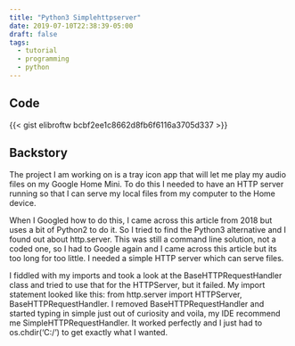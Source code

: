 ```yaml
---
title: "Python3 Simplehttpserver"
date: 2019-07-10T22:38:39-05:00
draft: false
tags:
  - tutorial
  - programming
  - python
---
```


## Code

{{< gist elibroftw bcbf2ee1c8662d8fb6f6116a3705d337 >}}

## Backstory

The project I am working on is a tray icon app that will let me play my audio files on my Google Home Mini. To do this I needed to have an HTTP server running so that I can serve my local files from my computer to the Home device.

When I Googled how to do this, I came across this article from 2018 but uses a bit of Python2 to do it. So I tried to find the Python3 alternative and I found out about http.server.
This was still a command line solution, not a coded one, so I had to Google again and I came across this article but its too long for too little. I needed a simple HTTP server which can serve files.

I fiddled with my imports and took a look at the BaseHTTPRequestHandler class and tried to use that for the HTTPServer, but it failed. My import statement looked like this:
from http.server import HTTPServer, BaseHTTPRequestHandler. I removed BaseHTTPRequestHandler and started typing in simple just out of curiosity and voila, my IDE recommend me SimpleHTTPRequestHandler.
It worked perfectly and I just had to os.chdir(‘C:/’) to get exactly what I wanted.
